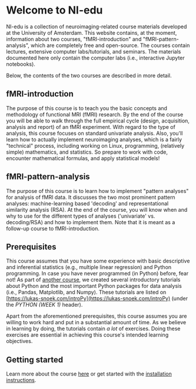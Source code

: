 # Welcome to NI-edu
NI-edu is a collection of neuroimaging-related course materials developed at the University of Amsterdam. This website contains, at the moment, information about two courses, "fMRI-introduction" and "fMRI-pattern-analysis", which are completely free and open-source. The courses contain lectures, extensive computer labs/tutorials, and seminars. The materials documented here only contain the computer labs (i.e., interactive Jupyter notebooks).

Below, the contents of the two courses are described in more detail.

## fMRI-introduction
The purpose of this course is to teach you the basic concepts and methodology of functional MRI (fMRI) research. By the end of the course you will be able to walk through the full empirical cycle (design, acquisition, analysis and report) of an fMRI experiment. With regard to the type of analysis, this course focuses on standard univariate analysis. Also, you'll learn how to actually implement neuroimaging analyses, which is a fairly "technical" process, including working on Linux, programming, (relatively simple) mathematics, and statistics. So prepare to work with code, encounter mathematical formulas, and apply statistical models!

## fMRI-pattern-analysis
The purpose of this course is to learn how to implement "pattern analyses" for analysis of fMRI data. It discusses the two most prominent pattern analyses: machine-learning based 'decoding' and representational similarity analysis (RSA). At the end of the course, you will know when and why to use for the different types of analyses ('univariate' vs. decoding/RSA) and how to implement them. Note that it is meant as a follow-up course to fMRI-introduction.

## Prerequisites
This course assumes that you have some experience with basic descriptive and inferential statistics (e.g., multiple linear regression) and Python programming. In case you have never programmed (in Python) before, fear not! As part of [another course](https://lukas-snoek.com/introPy), we created several introductory tutorials about Python and the most important Python packages for data analysis (i.e., Pandas, Matplotlib, and Numpy). These tutorials are listed on [https://lukas-snoek.com/introPy](https://lukas-snoek.com/introPy) (under the *PYTHON (WEEK 1)* header).

Apart from the aforementioned prerequisites, this course assumes you are willing to work hard and put in a substantial amount of time. As we believe in learning by doing, the tutorials contain *a lot* of exercises. Doing these exercises are essential in achieving this course's intended learning objectives.

## Getting started
Learn more about the course [here](getting_started/about.md) or get started with the [installation instructions](getting_started/installation.md).
